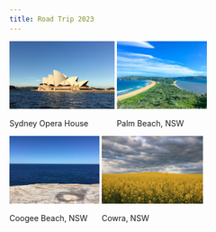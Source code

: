 ```yaml
---
title: Road Trip 2023
---
```


<div id="banner">
	<div class="inline-block" style="display:inline-block;"><a href="assets/photos/Australia/Opera_House.jpg">          <img src="assets/photos/Australia/Opera_House.jpg"   style="height: 120px;"></a><div><p>Sydney Opera House</p></div></div>
	<div class="inline-block" style="display:inline-block;"><a href="assets/photos/Australia/Palm_Beach.jpg">           <img src="assets/photos/Australia/Palm_Beach.jpg"    style="height: 120px;"></a><div><p>Palm Beach, NSW</p></div></div>
	<div class="inline-block" style="display:inline-block;"><a href="assets/photos/Australia/Coogee_Beach.jpg">         <img src="assets/photos/Australia/Coogee_Beach.jpg"  style="height: 120px;"></a><div><p>Coogee Beach, NSW</p></div></div>
	<div class="inline-block" style="display:inline-block;"><a href="assets/photos/Australia/Cowra.jpg">                <img src="assets/photos/Australia/Cowra.jpg"         style="height: 120px;"></a><div><p>Cowra, NSW</p></div></div>
</div>

